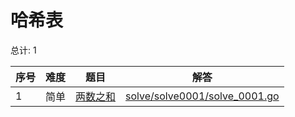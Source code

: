 # 哈希表

<!--- table -->

总计: 1

| 序号 | 难度 | 题目                                                 | 解答                                                           |
| ---- | ---- | ---------------------------------------------------- | -------------------------------------------------------------- |
| 1    | 简单 | [两数之和](https://leetcode-cn.com/problems/two-sum) | [solve/solve0001/solve_0001.go](solve/solve0001/solve_0001.go) |
